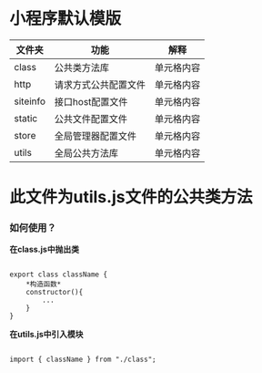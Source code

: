 <h1>小程序默认模版</h1>

| 文件夹    | 功能             | 解释     |
|----------|------------------|----------|
| class    | 公共类方法库       | 单元格内容 |
| http     | 请求方式公共配置文件 | 单元格内容 |
| siteinfo | 接口host配置文件   | 单元格内容 |
| static   | 公共文件配置文件   | 单元格内容 |
| store    | 全局管理器配置文件  | 单元格内容 |
| utils    | 全局公共方法库     | 单元格内容 |

<h1>此文件为utils.js文件的公共类方法</h1>
<h3>如何使用？</h3>

**在class.js中抛出类**

``` 

export class className {
    *构造函数*
    constructor(){
        ...
    }
}
```

 **在utils.js中引入模块**

``` 

import { className } from "./class"; 
```
